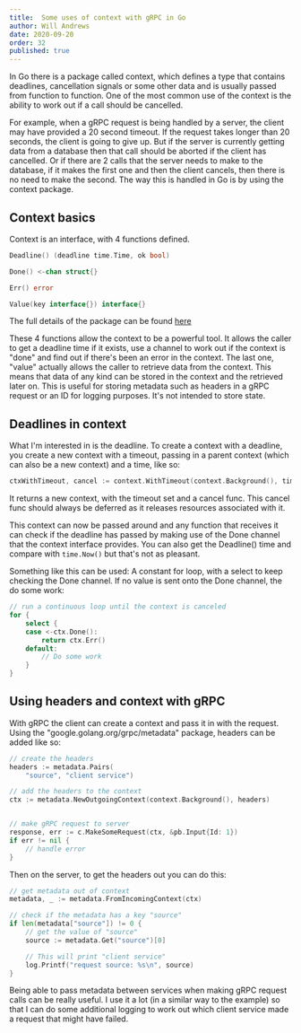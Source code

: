 ```yaml
---
title:  Some uses of context with gRPC in Go 
author: Will Andrews
date: 2020-09-20
order: 32
published: true
---
```


In Go there is a package called context, which defines a type that contains deadlines, cancellation signals or some other data and is usually passed from function to function. One of the most common use of the context is the ability to work out if a call should be cancelled. 

For example, when a gRPC request is being handled by a server, the client may have provided a 20 second timeout. If the request takes longer than 20 seconds, the client is going to give up. But if the server is currently getting data from a database
then that call should be aborted if the client has cancelled. Or if there are 2 calls that the server needs to make to the database, if it makes the first one and then the client cancels, then there is no need to make the second. The way this is handled
in Go is by using the context package.

## Context basics

Context is an interface, with 4 functions defined.
``` go
Deadline() (deadline time.Time, ok bool)

Done() <-chan struct{}

Err() error

Value(key interface{}) interface{}
```
The full details of the package can be found [here](https://golang.org/pkg/context/)

These 4 functions allow the context to be a powerful tool. It allows the caller to get a deadline time if it exists, use a channel to work out if the context is "done" and find out if there's been an error in the context. The last one, "value" actually allows the caller to retrieve data from the context. This means that data of any kind can be stored in the context and the retrieved later on. This is useful for storing metadata such as headers in a gRPC request or an ID for logging purposes. It's not intended to store state.

## Deadlines in context

What I'm interested in is the deadline. To create a context with a deadline, you create a new context with a timeout, passing in a parent context (which can also be a new context) and a time, like so:
``` go
ctxWithTimeout, cancel := context.WithTimeout(context.Background(), time.Second*3)
```

It returns a new context, with the timeout set and a cancel func. This cancel func should always be deferred as it releases resources associated with it.

This context can now be passed around and any function that receives it can check if the deadline has passed by making use of the Done channel that the context interface provides. You can also get the Deadline() time and compare with `time.Now()` but that's not as pleasant. 

Something like this can be used:
A constant for loop, with a select to keep checking the Done channel. If no value is sent onto the Done channel, the do some work:

``` go
// run a continuous loop until the context is canceled
for {
    select {
    case <-ctx.Done():
        return ctx.Err()
    default:
        // Do some work
    }
}
```

## Using headers and context with gRPC

With gRPC the client can create a context and pass it in with the request. Using the "google.golang.org/grpc/metadata" package, headers can be added like so:

``` go
// create the headers
headers := metadata.Pairs(
    "source", "client service")

// add the headers to the context
ctx := metadata.NewOutgoingContext(context.Background(), headers)


// make gRPC request to server
response, err := c.MakeSomeRequest(ctx, &pb.Input{Id: 1})
if err != nil {
    // handle error
}
```

Then on the server, to get the headers out you can do this:

``` go
// get metadata out of context
metadata, _ := metadata.FromIncomingContext(ctx)

// check if the metadata has a key "source"
if len(metadata["source"]) != 0 {
    // get the value of "source"
    source := metadata.Get("source")[0]

    // This will print "client service"
    log.Printf("request source: %s\n", source)
}
```

Being able to pass metadata between services when making gRPC request calls can be really useful. I use it a lot (in a similar way to the example) so that I can do some additional logging to work out which client service made a request that might have failed. 